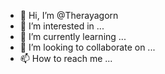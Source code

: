 - 👋 Hi, I’m @Therayagorn
- 👀 I’m interested in ...
- 🌱 I’m currently learning ...
- 💞️ I’m looking to collaborate on ...
- 📫 How to reach me ...

<!---
Therayagorn/Therayagorn is a ✨ special ✨ repository because its `README.md` (this file) appears on your GitHub profile.
You can click the Preview link to take a look at your changes.
--->
